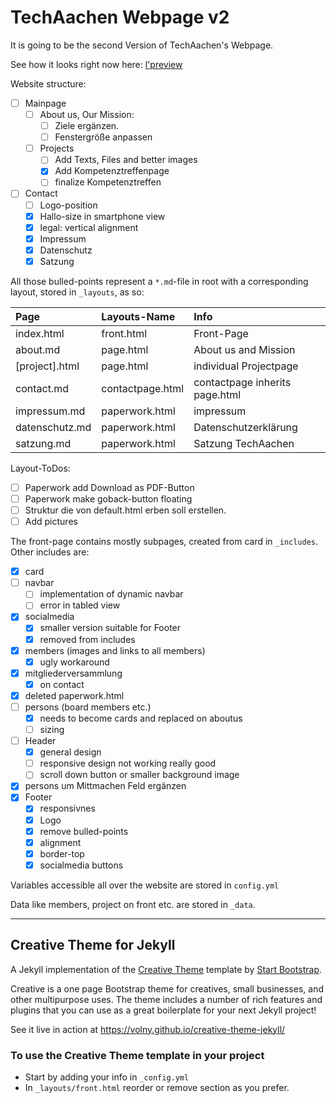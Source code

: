 # TechAachen Webpage v2

It is going to be the second Version of TechAachen's Webpage.

See how it looks right now here:
[l'preview](https://preview.techaachen.de/v2/)

Website structure:
- [ ] Mainpage
  - [ ] About us, Our Mission:
    - [ ] Ziele ergänzen.
    - [ ] Fenstergröße anpassen
  - [ ] Projects
    - [ ] Add Texts, Files and better images
    - [x] Add Kompetenztreffenpage
    - [ ] finalize Kompetenztreffen
- [ ] Contact
  - [ ] Logo-position
  - [x] Hallo-size in smartphone view
  - [x] legal: vertical alignment
  - [x] Impressum
  - [x] Datenschutz
  - [x] Satzung

All those bulled-points represent a `*.md`-file in root with a corresponding layout, stored in `_layouts`, as so:

| Page           | Layouts-Name     | Info                           |
| :------------- | :-------------   | :-------------                 |
| index.html     | front.html       | Front-Page                     |
| about.md       | page.html        | About us and Mission           |
| [project].html | page.html        | individual Projectpage         |
| contact.md     | contactpage.html | contactpage inherits page.html |
| impressum.md   | paperwork.html   | impressum                      |
| datenschutz.md | paperwork.html   | Datenschutzerklärung           |
| satzung.md     | paperwork.html   | Satzung TechAachen             |

Layout-ToDos:
- [ ] Paperwork add Download as PDF-Button
- [ ] Paperwork make goback-button floating
- [ ] Struktur die von default.html erben soll erstellen.
- [ ] Add pictures

The front-page contains mostly subpages, created from card in `_includes`.
Other includes are:
- [x] card
- [ ] navbar
  - [ ] implementation of dynamic navbar
  - [ ] error in tabled view
- [x] socialmedia
  - [x] smaller version suitable for Footer
  - [x] removed from includes
- [x] members (images and links to all members)
  - [x] ugly workaround
- [x] mitgliederversammlung
  - [x] on contact
- [x] deleted paperwork.html
- [ ] persons (board members etc.)
  - [x] needs to become cards and replaced on aboutus
  - [ ] sizing
- [ ] Header
  - [x] general design
  - [ ] responsive design not working really good
  - [ ] scroll down button or smaller background image
- [x] persons um Mittmachen Feld ergänzen
- [x] Footer
  - [x] responsivnes
  - [x] Logo
  - [x] remove bulled-points
  - [x] alignment
  - [x] border-top
  - [x] socialmedia buttons

Variables accessible all over the website are stored in `config.yml`

Data like members, project on front etc. are stored in `_data`.


***



## Creative Theme for Jekyll

A Jekyll implementation of the [Creative Theme](http://startbootstrap.com/template-overviews/creative/) template by [Start Bootstrap](http://startbootstrap.com).

Creative is a one page Bootstrap theme for creatives, small businesses, and other multipurpose uses.
The theme includes a number of rich features and plugins that you can use as a great boilerplate for your next Jekyll project!

See it live in action at <https://volny.github.io/creative-theme-jekyll/>

### To use the Creative Theme template in your project

- Start by adding your info in `_config.yml`
- In `_layouts/front.html` reorder or remove section as you prefer.
